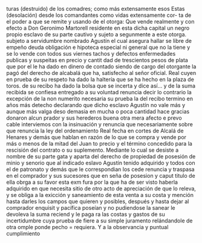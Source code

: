 turas (destruido) de los comadres; como más extensamente esos
Estas (desolación) desde los comandantes como vidas extensamente cor- ta de el poder a que se remite y usando de el otorga: Que vende realmente y con efecto a Don Geronimo Martorell residente en esta dicha capital un negro propio esclavo de su parte cautivo y sujeto a segunmente a este otorga.
subjeto a servidumbre nombrado Agustín el cual asegura hallar
se libre de empeño deuda obligación e hipoteca especial ni
general que no la tiene y se lo vende con todos sus viernes tachos
y defectos enfermedades publicas y suspeitas en precio y cantit
dad de trescientos pesos de plata que por el le ha dado en dinero de contado siendo de cargo del otorgante la pagó del derecho de alcabalá que ha, satisfecho al señor oficial. Real cuyen en prueba de su respeto ha dado la haltería que se ha hecho en la plaza de toros.
de su recibo ha dado la bolsa que se incerta y dice así... y de la suma recibida se confiesa entregado a su voluntad renuncia decir lo contrario la excepción de la non numerito necesaria su prueba la del recibo termino en años más detecho declarando
que dicho esclavo Agustín no vale más y aunque más valga deso demasia en mucha o poca cantidad hace gracias donaron alcun prador y sus herederos buena otra mera afecto e prevo
cable interviemos con la insinuación y renuncia que necesariamente sobre que renuncia la ley del ordenamiento Real fecha en cortes de Alcalá de Henares y demás que hablan en razón de lo que se compra y vende por más o menos de la mitad del Juan
to precio y el término concedido para la rescisión del contrato o su suplemento. Mediante lo cual se desiste a nombre de su parte gata y aparta del derecho de propiedad de posesión de
minio y senorio que al indicado eslavo Agustín tenido adquirido y todos con el de patronato y demás que le correspondian los cede renuncia y traspasa en el comprador y sus sucesores que en seña de posesion y caput titulo de ella obrga a su favor esta exm
fura por la que ha de ser visto haberla adquirido en que necesita sitio de otro acto de apreciación de que lo releva, y se obliga a la exicción y saneamiento de esta venta a su costa y mención hasta darles los campos que quieren y posibles, después y
hasta dejar al comprador enquisit y pacífica poseían y no pudiendose la sanear le devoleva la suma reciend y le paga ra las costas y gastos de su incertidumbre cuya prueba de fiere a su simple juramento relándandole de otra omple ponde
pecho = requiera. Y a la observancia y puntual cumplimiento
